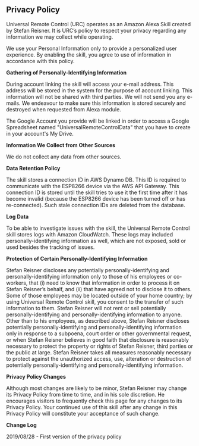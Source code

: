 ## Privacy Policy
Universal Remote Control (URC) operates as an Amazon Alexa Skill created by Stefan Reisner. It is URC’s policy to respect your privacy regarding any information we may collect while operating.

We use your Personal Information only to provide a personalized user experience. By enabling the skill, you agree to use of information in accordance with this policy.

**Gathering of Personally-Identifying Information**

During account linking the skill will access your e-mail address. This address will be stored in the system for the purpose of account linking. This information will not be shared with third parties. We will not send you any e-mails. We endeavour to make sure this information is stored securely and destroyed when requested from Alexa module.

The Google Account you provide will be linked in order to access a Google Spreadsheet named "UniversalRemoteControlData" that you have to create in your account's My Drive.

**Information We Collect from Other Sources**

We do not collect any data from other sources.

**Data Retention Policy**

The skill stores a connection ID in AWS Dynamo DB. This ID is required to communicate with the ESP8266 device via the AWS API Gateway.
This connection ID is stored until the skill tries to use it the first time after it has become invalid (because the ESP8266 device has been turned off or has re-connected).
Such stale connection IDs are deleted from the database.

**Log Data**

To be able to investigate issues with the skill, the Universal Remote Control skill stores logs with Amazon CloudWatch. These logs may included personally-identifying information as well, which are not exposed, sold or used besides the tracking of issues.

**Protection of Certain Personally-Identifying Information**

Stefan Reisner discloses any potentially personally-identifying and personally-identifying information only to those of his employees or co-workers, that (i) need to know that information in order to process it on Stefan Reisner’s behalf, and (ii) that have agreed not to disclose it to others. Some of those employees may be located outside of your home country; by using Universal Remote Control skill, you consent to the transfer of such information to them. Stefan Reisner will not rent or sell potentially personally-identifying and personally-identifying information to anyone. Other than to his employees, as described above, Stefan Reisner discloses potentially personally-identifying and personally-identifying information only in response to a subpoena, court order or other governmental request, or when Stefan Reisner believes in good faith that disclosure is reasonably necessary to protect the property or rights of Stefan Reisner, third parties or the public at large. Stefan Reisner takes all measures reasonably necessary to protect against the unauthorized access, use, alteration or destruction of potentially personally-identifying and personally-identifying information.

**Privacy Policy Changes**

Although most changes are likely to be minor, Stefan Reisner may change its Privacy Policy from time to time, and in his sole discretion. He encourages visitors to frequently check this page for any changes to its Privacy Policy. Your continued use of this skill after any change in this Privacy Policy will constitute your acceptance of such change.

**Change Log**

2019/08/28 - First version of the privacy policy
